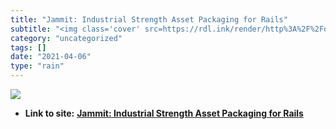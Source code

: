 ```yaml
---
title: "Jammit: Industrial Strength Asset Packaging for Rails"
subtitle: "<img class='cover' src=https://rdl.ink/render/http%3A%2F%2Fdocumentcloud.github.com%2Fjammit>"
category: "uncategorized"
tags: []
date: "2021-04-06"
type: "rain"
---
```

<img class="cover" src=https://rdl.ink/render/http%3A%2F%2Fdocumentcloud.github.com%2Fjammit>


* **Link to site:** **[Jammit: Industrial Strength Asset Packaging for Rails](http://documentcloud.github.com/jammit)**